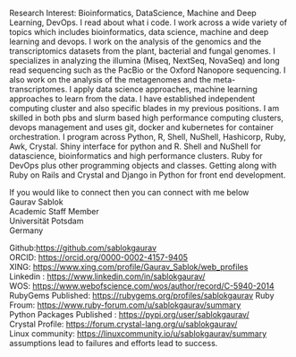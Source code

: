 Research Interest: Bioinformatics,  DataScience, Machine and Deep Learning, DevOps. I read about what i code. 
I work across a wide variety of topics which includes bioinformatics, data science, machine and deep learning and devops. I work on the analysis of the genomics and the transcriptomics datasets from the plant, bacterial and fungal genomes. I specializes in analyzing the illumina (Miseq, NextSeq, NovaSeq) and long read sequencing such as the PacBio or the Oxford Nanopore sequencing. I also work on the analysis of the metagenomes and the meta-transcriptomes. I apply data science approaches, machine learning approaches to learn from the data. I have established independent computing cluster and also specific blades in my previous positions. I am skilled in both pbs and slurm based high performance computing clusters, devops management and uses git, docker and kubernetes for container orchestration. I program across Python, R,  Shell, NuShell, Hashicorp, Ruby, Awk, Crystal. Shiny interface for python and R. Shell and NuShell for datascience, bioinformatics and high performance clusters. Ruby for DevOps plus other programming objects and classes. Getting along with Ruby on Rails and Crystal and Django in Python for front end development. 


If you would like to connect then you can connect with me below \
Gaurav Sablok \
Academic Staff Member \
Universität Potsdam \
Germany

Github:https://github.com/sablokgaurav \
ORCID: https://orcid.org/0000-0002-4157-9405 \
XING: https://www.xing.com/profile/Gaurav_Sablok/web_profiles \
Linkedin : https://www.linkedin.com/in/sablokgaurav/ \
WOS: https://www.webofscience.com/wos/author/record/C-5940-2014 \
RubyGems Published: https://rubygems.org/profiles/sablokgaurav
Ruby Froum: https://www.ruby-forum.com/u/sablokgaurav/summary \
Python Packages Published : https://pypi.org/user/sablokgaurav/ \
Crystal Profile: https://forum.crystal-lang.org/u/sablokgaurav/ \
Linux community: https://linuxcommunity.io/u/sablokgaurav/summary \
assumptions lead to failures and efforts lead to success.
